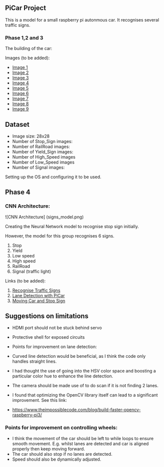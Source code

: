 ## PiCar Project

This is a model for a small raspberry pi autonmous car.
It recognises several traffic signs.

### Phase 1,2 and 3

The building of the car:

Images (to be added):

*  [Image 1](https://drive.google.com/open?id=1qRFprUwxraU2BONuyHZT7aT9OYGDUnbf)
*  [Image 2](https://drive.google.com/open?id=1oT72TggzrbR4Aw_tmEFDYx2deOoa65sN)
*  [Image 3](https://drive.google.com/open?id=12dgRKMX1zmIlBoy3wx8eTngdm-s84P2h)
*  [Image 4](https://drive.google.com/open?id=1hFmEudmus4cbYBgzzCiL2EyNFc8mRSym)
*  [Image 5](https://drive.google.com/open?id=1dDChY1-8zsRxvuJOfN65APJ-vnWSsEwt)
*  [Image 6](https://drive.google.com/open?id=1PvUKLVOz_7GUTqXRzz_edYRtFrNch2wd)
*  [Image 7](https://drive.google.com/open?id=1rNLfBQPUlSaoCCnhoaWHh7g_praXsLuH)
*  [Image 8](https://drive.google.com/open?id=1ZCq8LtoERXHhM-eFJSi7FaxTiDZ70iNc)
*  [Image 9](https://drive.google.com/open?id=11HHeoyQrSXIRbSPK4a78_NjNQN1QT0RM)


## Dataset

* Image size: 28x28
* Number of Stop_Sign images:
* Number of RailRoad images:
* Number of Yield_Sign images: 
* Number of High_Speed images
* Number of Low_Speed images
* Number of Signal images: 

Setting up the OS and configuring it to be used.

## Phase 4

### CNN Architecture:

![CNN Architecture]
(signs_model.png)

Creating the Neural Network model to recognise stop sign initially.

However, the model for this group recognises 6 signs.

1. Stop
2. Yield
3. Low speed
4. High speed
5. RailRoad
6. Signal (traffic light)

Links (to be added):
1. [Recognise Traffic Signs](http://www.youtube.com/watch?v=6qRq6aZwnzw "Sign Recognition")
2. [Lane Detection with PiCar](http://www.youtube.com/watch?v=vaN8VT8Z0qA "Lane Detection")
3. [Moving Car and Stop Sign](http://www.youtube.com/watch?v=IbNAn3VLDZg "Moving Car and Stop Sign")

## Suggestions on limitations

* HDMI port should not be stuck behind servo
* Protective shell for exposed circuits
* Points for improvement on lane detection:

* Curved line detection would be beneficial, as I think the code only handles straight lines.
* I had thought the use of going into the HSV color space and boosting a particular color hue to enhance the line detection.
* The camera should be made use of to do scan if it is not finding 2 lanes.
* I found that optimizing the OpenCV library itself can lead to a significant improvement. See this link:
* https://www.theimpossiblecode.com/blog/build-faster-opencv-raspberry-pi3/

### Points for improvement on controlling wheels:

* I think the movement of the car should be left to while loops to ensure smooth movement. E.g. whilst lanes are detected and car is aligned properly then keep moving forward.
* The car should also stop if no lanes are detected.
* Speed should also be dynamically adjusted. 

